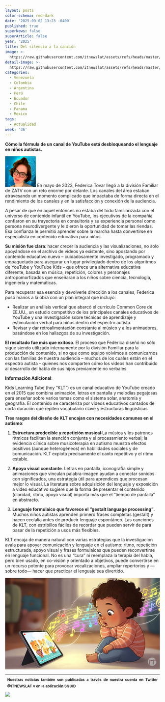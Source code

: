 ```yaml
---
layout: posts
color-schema: red-dark
date: '2025-09-02 13:23 -0400'
published: true
superNews: false
superArticle: false
year: '2025'
title: Del silencio a la canción
image: >-
  https://raw.githubusercontent.com/itnewslat/assets/refs/heads/master/img/540x320/Autista-p.jpg
detail-image: >-
  https://raw.githubusercontent.com/itnewslat/assets/refs/heads/master/img/1024x680/Autista-g.jpg
categories:
  - Venezuela
  - Colombia
  - Argentina
  - Perú
  - Ecuador
  - Chile
  - Panama
  - Mexico
tags:
  - Actualidad
week: '36'
---
```

**Cómo la fórmula de un canal de YouTube está desbloqueando el lenguaje en niños autistas.**

<p>
<img src="https://raw.githubusercontent.com/itnewslat/assets/refs/heads/master/img/300x300/Federica-Tovar.jpg" alt="Federica Tovar" width="100" height="100"> En mayo de 2023, Federica Tovar llegó a la división Familiar de ZATV con un reto enorme por delante. Los canales del área estaban atravesando un momento complicado que impactaba de forma directa en el rendimiento de los canales y en la satisfacción y conexión de la audiencia.</p>
 
A pesar de que en aquel entonces no estaba del todo familiarizada con el universo de contenido infantil en YouTube, los ejecutivos de la compañía confiaron en su trayectoria en consultoría y su experiencia personal como persona neurodivergente y  le dieron la oportunidad de tomar las riendas. Esa confianza le permitió aprender sobre la marcha hasta convertirse en especialista en contenido educativo para niños. 

**Su misión fue clara**: hacer crecer la audiencia y las visualizaciones, no solo apoyándose en el archivo de videos ya existente, sino apostando por contenido educativo nuevo – cuidadosamente investigado,  programado y empaquetado para asegurar un lugar privilegiado dentro de los algoritmos de YouTube y YouTube Kids – que ofrece una alternativa educativa diferente, basada en música, repetición, colores y personajes antropomorfizados que enseñaran a los niños sobre ciencia, tecnología, ingeniería y matemáticas.

Para recuperar esa esencia y devolverle dirección a los canales, Federica puso manos a la obra con un plan integral que incluyó:

- Realizar un análisis vertical que abarcó el currículo Common Core de EE.UU., un estudio competitivo de los principales canales educativos de YouTube y una investigación sobre técnicas de aprendizaje y estimulación verbal para niños dentro del espectro autista.
- Revisar y dar retroalimentación constante al músico y a los animadores, basándose en los hallazgos de su investigación.

**El resultado fue más que exitoso**. El proceso que Federica diseñó no sólo sigue siendo utilizado internamente por la división Familiar para la producción de contenido, si no que como equipo volvimos a comunicarnos con las familias de nuestra audiencia – muchos de los cuales están en el espectro autista – quienes nos comparten cómo los videos han contribuido al desarrollo del habla de sus hijos previamente no verbales.

**Información Adicional**:

Kids Learning Tube (hoy “KLT”) es un canal educativo de YouTube  creado en el 2015 que combina animación, letras en pantalla y melodías pegajosas para enseñar sobre varios temas como el sistema solar, anatomía y geografía. El contenido se caracteriza por videos educativos cantados de corta duración que repiten vocabulario clave y estructuras lingüísticas. 

**Tres rasgos del diseño de KLT encajan con necesidades comunes en el autismo**:

1.	**Estructura predecible y repetición musical**:La música y los patrones rítmicos facilitan la atención conjunta y el procesamiento verbal; la evidencia clínica sobre musicoterapia en autismo muestra efectos positivos (aunque heterogéneos) en habilidades sociales y de comunicación. KLT explota precisamente el canto repetitivo y el ritmo estable.

2.	**Apoyo visual constante**. Letras en pantalla, iconografía simple y animaciones que vinculan palabra-imagen ayudan a conectar sonidos con significados, una estrategia útil para aprendices que procesan mejor lo visual. La literatura sobre adquisición del lenguaje y exposición a video educativo sugiere que la forma de presentar el contenido (claridad, ritmo, apoyo visual) importa más que el “tiempo de pantalla” en abstracto. 

3.	**Lenguaje formulaico que favorece el “gestalt language processing”**. Muchos niños autistas aprenden primero frases completas (gestalt) y hacen ecolalia antes de producir lenguaje espontáneo. Las canciones de KLT, con estribillos fáciles de recordar que pueden servir de para pasar de la repetición a usos más flexibles. 

KLT encaja de manera natural con varias estrategias que la investigación avala para apoyar comunicación y lenguaje en el autismo: ritmo, repetición estructurada, apoyo visual y frases formulaicas que pueden reconvertirse en lenguaje funcional. No es una “cura” ni reemplaza la terapia del habla, pero bien usado, en co-visión y orientado a objetivos, puede convertirse en un recurso potente para provocar vocalizaciones, ampliar repertorios y —sobre todo— hacer que practicar el lenguaje sea divertido.

![](https://raw.githubusercontent.com/itnewslat/assets/refs/heads/master/img/540x320/Autista-p.jpg)

<table style="height: 42px;" width="569">
<tbody>
<tr>
<td style="text-align: justify;"><sub><strong>Nuestras noticias también son publicadas a través de nuestra cuenta en Twitter <a href="https://twitter.com/itnewslat?lang=es">@ITNEWSLAT</a> y en la aplicación <a href="https://squidapp.co/en/">SQUID</a></strong></sub></td>
</tr>
</tbody>
</table>

<img src="https://tracker.metricool.com/c3po.jpg?hash=56f88a41e39ab42c063cc51676587a04"/>
